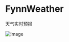 # FynnWeather
天气实时预报


![image](https://github.com/FLYang95/FynnWeather/blob/master/Screenshots/weather.PNG)
